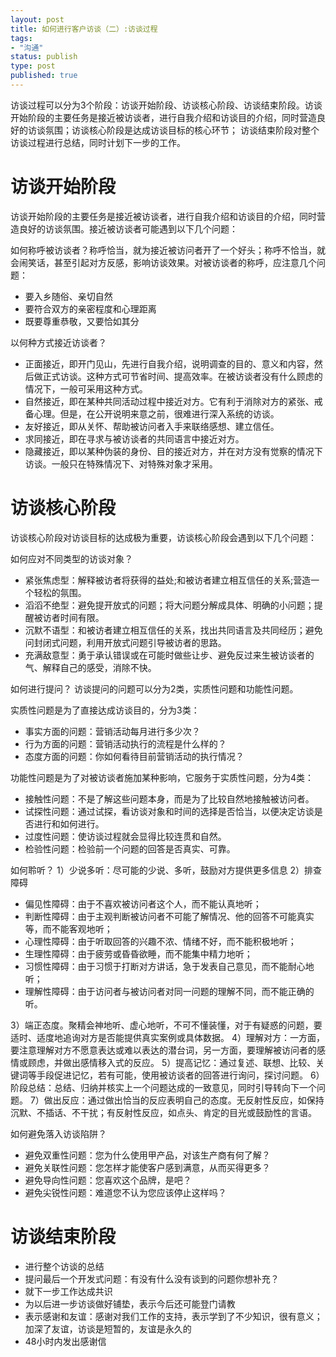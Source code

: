 ```yaml
--- 
layout: post
title: 如何进行客户访谈（二）:访谈过程
tags: 
- "沟通"
status: publish
type: post
published: true
---
```

访谈过程可以分为3个阶段：访谈开始阶段、访谈核心阶段、访谈结束阶段。访谈开始阶段的主要任务是接近被访谈者，进行自我介绍和访谈目的介绍，同时营造良好的访谈氛围；访谈核心阶段是达成访谈目标的核心环节； 访谈结束阶段对整个访谈过程进行总结，同时计划下一步的工作。

# 访谈开始阶段 #

访谈开始阶段的主要任务是接近被访谈者，进行自我介绍和访谈目的介绍，同时营造良好的访谈氛围。接近被访谈者可能遇到以下几个问题：

如何称呼被访谈者？称呼恰当，就为接近被访问者开了一个好头；称呼不恰当，就会闹笑话，甚至引起对方反感，影响访谈效果。对被访谈者的称呼，应注意几个问题：
<ul>
	<li>要入乡随俗、亲切自然</li>
	<li>要符合双方的亲密程度和心理距离</li>
	<li>既要尊重恭敬，又要恰如其分</li>
</ul>


以何种方式接近访谈者？
<ul>
	<li>正面接近，即开门见山，先进行自我介绍，说明调查的目的、意义和内容，然后做正式访谈。这种方式可节省时间、提高效率。在被访谈者没有什么顾虑的情况下，一般可采用这种方式。</li>
	<li>自然接近，即在某种共同活动过程中接近对方。它有利于消除对方的紧张、戒备心理。但是，在公开说明来意之前，很难进行深入系统的访谈。</li>
	<li>友好接近，即从关怀、帮助被访问者入手来联络感想、建立信任。</li>
	<li>求同接近，即在寻求与被访谈者的共同语言中接近对方。</li>
	<li>隐藏接近，即以某种伪装的身份、目的接近对方，并在对方没有觉察的情况下访谈。一般只在特殊情况下、对特殊对象才采用。</li>
</ul>

# 访谈核心阶段 #

访谈核心阶段对访谈目标的达成极为重要，访谈核心阶段会遇到以下几个问题：

如何应对不同类型的访谈对象？
<ul>
	<li>紧张焦虑型：解释被访者将获得的益处;和被访者建立相互信任的关系;营造一个轻松的氛围。</li>
	<li>滔滔不绝型：避免提开放式的问题；将大问题分解成具体、明确的小问题；提醒被访者时间有限。</li>
	<li>沉默不语型：和被访者建立相互信任的关系，找出共同语言及共同经历；避免问封闭式问题，利用开放式问题引导被访者的思路。</li>
	<li>充满敌意型：勇于承认错误或在可能时做些让步、避免反过来生被访谈者的气、解释自己的感受，消除不快。</li>
</ul>

如何进行提问？
访谈提问的问题可以分为2类，实质性问题和功能性问题。

实质性问题是为了直接达成访谈目的，分为3类：
<ul>
	<li>事实方面的问题：营销活动每月进行多少次？</li>
	<li>行为方面的问题：营销活动执行的流程是什么样的？</li>
	<li>态度方面的问题：你如何看待目前营销活动的执行情况？</li>
</ul>

功能性问题是为了对被访谈者施加某种影响，它服务于实质性问题，分为4类：
<ul>
	<li>接触性问题：不是了解这些问题本身，而是为了比较自然地接触被访问者。</li>
	<li>试探性问题：通过试探，看访谈对象和时间的选择是否恰当，以便决定访谈是否进行和如何进行。</li>
	<li>过度性问题：使访谈过程就会显得比较连贯和自然。</li>
	<li>检验性问题：检验前一个问题的回答是否真实、可靠。</li>
</ul>

如何聆听？
1）少说多听：尽可能的少说、多听，鼓励对方提供更多信息
2）排查障碍

<ul>
	<li>偏见性障碍：由于不喜欢被访问者这个人，而不能认真地听；</li>
	<li>判断性障碍：由于主观判断被访问者不可能了解情况、他的回答不可能真实等，而不能客观地听；</li>
	<li>心理性障碍：由于听取回答的兴趣不浓、情绪不好，而不能积极地听；</li>
	<li>生理性障碍：由于疲劳或昏昏欲睡，而不能集中精力地听；</li>
	<li>习惯性障碍：由于习惯于打断对方讲话，急于发表自己意见，而不能耐心地听；</li>
	<li>理解性障碍：由于访问者与被访问者对同一问题的理解不同，而不能正确的听。</li>
</ul>
3）端正态度。聚精会神地听、虚心地听，不可不懂装懂，对于有疑惑的问题，要适时、适度地追询对方是否能提供真实案例或具体数据。
4）理解对方：一方面，要注意理解对方不愿意表达或难以表达的潜台词，另一方面，要理解被访问者的感情或顾虑，并做出感情移入式的反应。
5）提高记忆：通过复述、联想、比较、关键词等手段促进记忆，若有可能，使用被访谈者的回答进行询问，探讨问题。
6）阶段总结：总结、归纳并核实上一个问题达成的一致意见，同时引导转向下一个问题。
7）做出反应：通过做出恰当的反应表明自己的态度。无反射性反应，如保持沉默、不插话、不干扰；有反射性反应，如点头、肯定的目光或鼓励性的言语。

如何避免落入访谈陷阱？
<ul>
	<li>避免双重性问题：您为什么使用甲产品，对该生产商有何了解？</li>
	<li>避免关联性问题：您怎样才能使客户感到满意，从而买得更多？ </li>
	<li>避免导向性问题：您喜欢这个品牌，是吧？ </li>
	<li>避免尖锐性问题：难道您不认为您应该停止这样吗？</li>
</ul>

# 访谈结束阶段 #
<ul>
	<li>进行整个访谈的总结</li>
	<li>提问最后一个开发式问题：有没有什么没有谈到的问题你想补充？</li>
	<li>就下一步工作达成共识</li>
	<li>为以后进一步访谈做好铺垫，表示今后还可能登门请教</li>
	<li>表示感谢和友谊：感谢对我们工作的支持，表示学到了不少知识，很有意义；加深了友谊，访谈是短暂的，友谊是永久的</li>
	<li>48小时内发出感谢信</li>
</ul>
